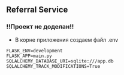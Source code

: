 ## Referral Service 

### !!Проект не доделан!!


- В корне приложения создаем файл .env

```
FLASK_ENV=development 
FLASK_APP=main.py 
SQLALCHEMY_DATABASE_URI=sqlite:///app.db 
SQLALCHEMY_TRACK_MODIFICATIONS=True 
```

